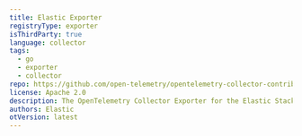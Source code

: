 ```yaml
---
title: Elastic Exporter
registryType: exporter
isThirdParty: true
language: collector
tags:
  - go
  - exporter
  - collector
repo: https://github.com/open-telemetry/opentelemetry-collector-contrib/tree/master/exporter/elasticexporter
license: Apache 2.0
description: The OpenTelemetry Collector Exporter for the Elastic Stack. [Learn more](https://www.elastic.co/guide/en/apm/get-started/current/open-telemetry-elastic.html).
authors: Elastic
otVersion: latest
---
```


